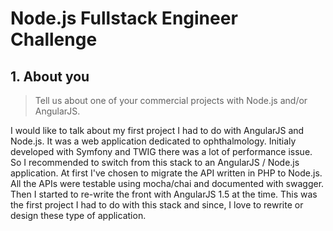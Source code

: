 
# Node.js Fullstack Engineer Challenge

## 1. About you

> Tell us about one of your commercial projects with Node.js and/or AngularJS.

I would like to talk about my first project I had to do with AngularJS and Node.js. It was a web application dedicated to ophthalmology. Initialy developed with Symfony and TWIG there was a lot of performance issue. So I recommended to switch from this stack to an AngularJS / Node.js application. At first I've chosen to migrate the API written in PHP to Node.js. All the APIs were testable using mocha/chai and documented with swagger. Then I started to re-write the front with AngularJS 1.5 at the time. This was the first project I had to do with this stack and since, I love to rewrite or design these type of application.
